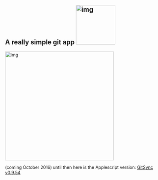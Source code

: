 ## A really simple git app  <img width="128" alt="img" src="https://dl.dropboxusercontent.com/u/2559476/gitsync_logo_purple-01.png">  

<img width="354" alt="img" src="https://dl.dropboxusercontent.com/u/2559476/Screen Shot 2016-10-09 at 21.19.40.png">




(coming October 2016) until then here is the Applescript version: [GitSync v0.9.54](https://github.com/eonist/GitSync/releases/tag/0.9.54) 
